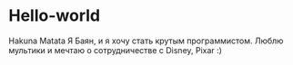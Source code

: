 # Hello-world
Hakuna Matata
Я Баян, и я хочу стать крутым программистом. Люблю мультики и мечтаю о сотрудничестве с Disney, Pixar :)

